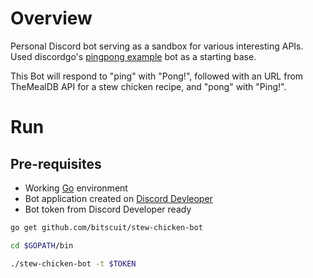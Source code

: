 # Overview
Personal Discord bot serving as a sandbox for various interesting APIs. Used discordgo's [pingpong example](https://github.com/bwmarrin/discordgo/tree/master/examples/pingpong) bot as a starting base.


This Bot will respond to "ping" with "Pong!", followed with an URL from TheMealDB API for a stew chicken recipe, and "pong" with "Ping!".

# Run

## Pre-requisites

- Working [Go](https://golang.org/dl/) environment
- Bot application created on [Discord Devleoper](https://discordapp.com/developers/applications/)
- Bot token from Discord Developer ready

```sh
go get github.com/bitscuit/stew-chicken-bot

cd $GOPATH/bin

./stew-chicken-bot -t $TOKEN
```
